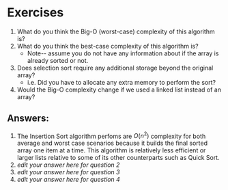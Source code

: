 # Exercises

1. What do you think the Big-O (worst-case) complexity of this algorithm is? 
2. What do you think the best-case complexity of this algorithm is? 
	- Note-- assume you do not have any information about if the array is already sorted or not.
3. Does selection sort require any additional storage beyond the original array? 
	- i.e. Did you have to allocate any extra memory to perform the sort?
5. Would the Big-O complexity change if we used a linked list instead of an array?

## Answers:

1. The Insertion Sort algorithm perfoms are $O(n^2)$ complexity for both average and worst case scenarios because it builds the final sorted array one item at a time. This algorithm is relatively less efficient or larger lists relative to some of its other counterparts such as Quick Sort. 
2. *edit your answer here for question 2*
3. *edit your answer here for question 3*
4. *edit your answer here for question 4*

